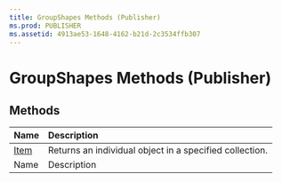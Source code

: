 ```yaml
---
title: GroupShapes Methods (Publisher)
ms.prod: PUBLISHER
ms.assetid: 4913ae53-1648-4162-b21d-2c3534ffb307
---
```



# GroupShapes Methods (Publisher)

## Methods



|**Name**|**Description**|
|:-----|:-----|
| [Item](groupshapes-item-method-publisher.md)|Returns an individual object in a specified collection.|
|Name|Description|

